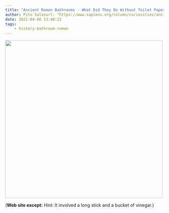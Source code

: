 ```yaml
---
title: "Ancient Roman Bathrooms - What Did They Do Without Toilet Paper?"
author: Pito Salasurl: "https://www.sapiens.org/column/curiosities/ancient-roman-bathrooms" cover: "https://www.sapiens.org/wp-content/uploads/2018/03/01-Ostia-Toilets-Fubar-Obfusco-Wikimedia-Commons-1024x628.jpg" 
date: 2021-04-06 13:40:22
tags:
    - history-bathroom-roman
---
```

<img src=https://www.sapiens.org/wp-content/uploads/2018/03/01-Ostia-Toilets-Fubar-Obfusco-Wikimedia-Commons-1024x628.jpg width="500">



(**Web site except:** Hint: It involved a long stick and a bucket of vinegar.) 
